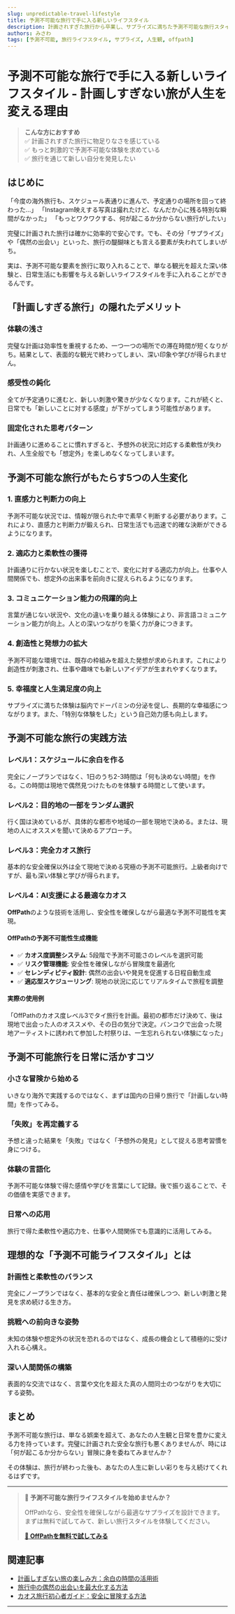 ```yaml
---
slug: unpredictable-travel-lifestyle
title: 予測不可能な旅行で手に入る新しいライフスタイル
description: 計画されすぎた旅行から卒業し、サプライズに満ちた予測不可能な旅行スタイルがもたらす人生の変化について探ります。
authors: みさわ
tags: [予測不可能, 旅行ライフスタイル, サプライズ, 人生観, offpath]
---
```


# 予測不可能な旅行で手に入る新しいライフスタイル - 計画しすぎない旅が人生を変える理由

> **こんな方におすすめ**  
> ✅ 計画されすぎた旅行に物足りなさを感じている  
> ✅ もっと刺激的で予測不可能な体験を求めている  
> ✅ 旅行を通じて新しい自分を発見したい  

## はじめに

「今度の海外旅行も、スケジュール表通りに進んで、予定通りの場所を回って終わった...」
「Instagram映えする写真は撮れたけど、なんだか心に残る特別な瞬間がなかった」
「もっとワクワクする、何が起こるか分からない旅行がしたい」

完璧に計画された旅行は確かに効率的で安心です。でも、その分「サプライズ」や「偶然の出会い」といった、旅行の醍醐味とも言える要素が失われてしまいがち。

実は、予測不可能な要素を旅行に取り入れることで、単なる観光を超えた深い体験と、日常生活にも影響を与える新しいライフスタイルを手に入れることができるんです。

## 「計画しすぎる旅行」の隠れたデメリット

### 体験の浅さ

完璧な計画は効率性を重視するため、一つ一つの場所での滞在時間が短くなりがち。結果として、表面的な観光で終わってしまい、深い印象や学びが得られません。

### 感受性の鈍化

全てが予定通りに進むと、新しい刺激や驚きが少なくなります。これが続くと、日常でも「新しいことに対する感度」が下がってしまう可能性があります。

### 固定化された思考パターン

計画通りに進めることに慣れすぎると、予想外の状況に対応する柔軟性が失われ、人生全般でも「想定外」を楽しめなくなってしまいます。

## 予測不可能な旅行がもたらす5つの人生変化

### 1. 直感力と判断力の向上

予測不可能な状況では、情報が限られた中で素早く判断する必要があります。これにより、直感力と判断力が鍛えられ、日常生活でも迅速で的確な決断ができるようになります。

### 2. 適応力と柔軟性の獲得

計画通りに行かない状況を楽しむことで、変化に対する適応力が向上。仕事や人間関係でも、想定外の出来事を前向きに捉えられるようになります。

### 3. コミュニケーション能力の飛躍的向上

言葉が通じない状況や、文化の違いを乗り越える体験により、非言語コミュニケーション能力が向上。人との深いつながりを築く力が身につきます。

### 4. 創造性と発想力の拡大

予測不可能な環境では、既存の枠組みを超えた発想が求められます。これにより創造性が刺激され、仕事や趣味でも新しいアイデアが生まれやすくなります。

### 5. 幸福度と人生満足度の向上

サプライズに満ちた体験は脳内でドーパミンの分泌を促し、長期的な幸福感につながります。また、「特別な体験をした」という自己効力感も向上します。

## 予測不可能な旅行の実践方法

### レベル1：スケジュールに余白を作る

完全にノープランではなく、1日のうち2-3時間は「何も決めない時間」を作る。この時間は現地で偶然見つけたものを体験する時間として使います。

### レベル2：目的地の一部をランダム選択

行く国は決めているが、具体的な都市や地域の一部を現地で決める。または、現地の人にオススメを聞いて決めるアプローチ。

### レベル3：完全カオス旅行

基本的な安全確保以外は全て現地で決める究極の予測不可能旅行。上級者向けですが、最も深い体験と学びが得られます。

### レベル4：AI支援による最適なカオス

**OffPath**のような技術を活用し、安全性を確保しながら最適な予測不可能性を実現。

#### OffPathの予測不可能性生成機能
- ✅ **カオス度調整システム**: 5段階で予測不可能さのレベルを選択可能
- ✅ **リスク管理機能**: 安全性を確保しながら冒険度を最適化
- ✅ **セレンディピティ設計**: 偶然の出会いや発見を促進する日程自動生成
- ✅ **適応型スケジューリング**: 現地の状況に応じてリアルタイムで旅程を調整

#### 実際の使用例
「OffPathのカオス度レベル3でタイ旅行を計画。最初の都市だけ決めて、後は現地で出会った人のオススメや、その日の気分で決定。バンコクで出会った現地アーティストに誘われて参加した村祭りは、一生忘れられない体験になった」

## 予測不可能旅行を日常に活かすコツ

### 小さな冒険から始める

いきなり海外で実践するのではなく、まずは国内の日帰り旅行で「計画しない時間」を作ってみる。

### 「失敗」を再定義する

予想と違った結果を「失敗」ではなく「予想外の発見」として捉える思考習慣を身につける。

### 体験の言語化

予測不可能な体験で得た感情や学びを言葉にして記録。後で振り返ることで、その価値を実感できます。

### 日常への応用

旅行で得た柔軟性や適応力を、仕事や人間関係でも意識的に活用してみる。

## 理想的な「予測不可能ライフスタイル」とは

### 計画性と柔軟性のバランス

完全にノープランではなく、基本的な安全と責任は確保しつつ、新しい刺激と発見を求め続ける生き方。

### 挑戦への前向きな姿勢

未知の体験や想定外の状況を恐れるのではなく、成長の機会として積極的に受け入れる心構え。

### 深い人間関係の構築

表面的な交流ではなく、言葉や文化を超えた真の人間同士のつながりを大切にする姿勢。

## まとめ

予測不可能な旅行は、単なる娯楽を超えて、あなたの人生観と日常を豊かに変える力を持っています。完璧に計画された安全な旅行も悪くありませんが、時には「何が起こるか分からない」冒険に身を委ねてみませんか？

その体験は、旅行が終わった後も、あなたの人生に新しい彩りを与え続けてくれるはずです。

---

> **🌟 予測不可能な旅行ライフスタイルを始めませんか？**  
> 
> OffPathなら、安全性を確保しながら最適なサプライズを設計できます。  
> まずは無料で試してみて、新しい旅行スタイルを体験してください。
> 
> **[📱 OffPathを無料で試してみる](https://meguriai-web.up.railway.app/)**

## 関連記事
- [計画しすぎない旅の楽しみ方：余白の時間の活用術](#)
- [旅行中の偶然の出会いを最大化する方法](#)
- [カオス旅行初心者ガイド：安全に冒険する方法](#)

---